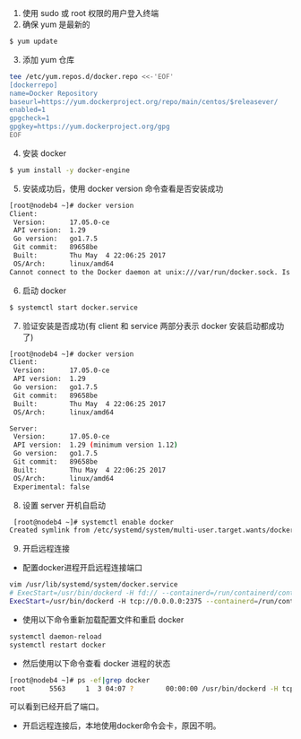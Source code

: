 1. 使用 sudo 或 root 权限的用户登入终端
2. 确保 yum 是最新的
``` bash
$ yum update
```
3. 添加 yum 仓库
``` bash
tee /etc/yum.repos.d/docker.repo <<-'EOF'
[dockerrepo]
name=Docker Repository
baseurl=https://yum.dockerproject.org/repo/main/centos/$releasever/
enabled=1
gpgcheck=1
gpgkey=https://yum.dockerproject.org/gpg
EOF
```
4. 安装 docker
``` bash
$ yum install -y docker-engine
```
5. 安装成功后，使用 docker version 命令查看是否安装成功
``` bash
[root@nodeb4 ~]# docker version
Client:
 Version:      17.05.0-ce
 API version:  1.29
 Go version:   go1.7.5
 Git commit:   89658be
 Built:        Thu May  4 22:06:25 2017
 OS/Arch:      linux/amd64
Cannot connect to the Docker daemon at unix:///var/run/docker.sock. Is the docker daemon running?
```
6. 启动 docker
``` bash
$ systemctl start docker.service
```
7. 验证安装是否成功(有 client 和 service 两部分表示 docker 安装启动都成功了)
``` bash
[root@nodeb4 ~]# docker version
Client:
 Version:      17.05.0-ce
 API version:  1.29
 Go version:   go1.7.5
 Git commit:   89658be
 Built:        Thu May  4 22:06:25 2017
 OS/Arch:      linux/amd64

Server:
 Version:      17.05.0-ce
 API version:  1.29 (minimum version 1.12)
 Go version:   go1.7.5
 Git commit:   89658be
 Built:        Thu May  4 22:06:25 2017
 OS/Arch:      linux/amd64
 Experimental: false
 ```
8. 设置 server 开机自启动
``` bash
 [root@nodeb4 ~]# systemctl enable docker
Created symlink from /etc/systemd/system/multi-user.target.wants/docker.service to /usr/lib/systemd/system/docker.service.
```
9. 开启远程连接
* 配置docker进程开启远程连接端口
``` bash
vim /usr/lib/systemd/system/docker.service
# ExecStart=/usr/bin/dockerd -H fd:// --containerd=/run/containerd/containerd.sock
ExecStart=/usr/bin/dockerd -H tcp://0.0.0.0:2375 --containerd=/run/containerd/containerd.sock
```
* 使用以下命令重新加载配置文件和重启 docker
``` bash
systemctl daemon-reload
systemctl restart docker
```
* 然后使用以下命令查看 docker 进程的状态
``` bash
[root@nodeb4 ~]# ps -ef|grep docker
root      5563     1  3 04:07 ?        00:00:00 /usr/bin/dockerd -H tcp://0.0.0.0:2375 --containerd=/run/containerd/containerd.sock
```
可以看到已经开启了端口。
* 开启远程连接后，本地使用docker命令会卡，原因不明。
